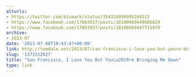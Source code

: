 ```yaml
---
alturls:
- https://twitter.com/bismark/status/354324956995264513
- https://www.facebook.com/17803937/posts/10100969449886629
- https://www.facebook.com/17803937/posts/10100969447715979
archive:
- 2013-07
date: '2013-07-08T19:43:47+00:00'
link: http://tomdale.net/2013/07/san-francisco-i-love-you-but-youre-bringing-me-down/
slug: '1373312627'
title: "San Francisco, I Love You But You\u2019re Bringing Me Down"
type: link
---
```




